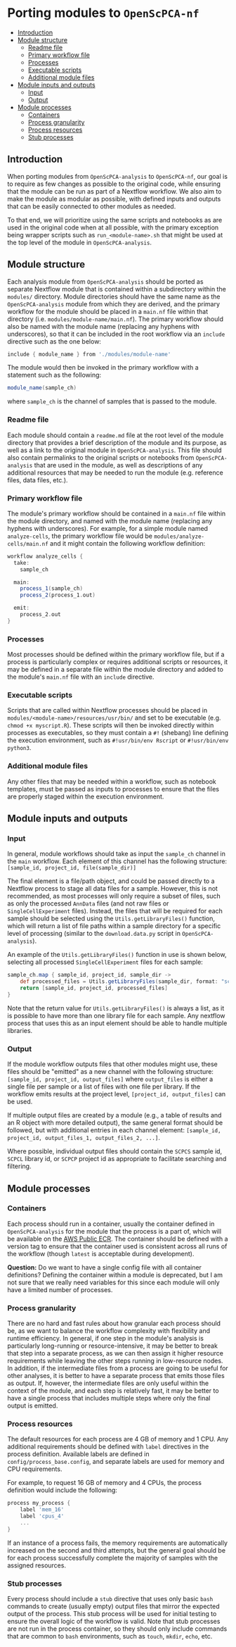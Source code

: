 # Porting modules to `OpenScPCA-nf`

- [Introduction](#introduction)
- [Module structure](#module-structure)
  - [Readme file](#readme-file)
  - [Primary workflow file](#primary-workflow-file)
  - [Processes](#processes)
  - [Executable scripts](#executable-scripts)
  - [Additional module files](#additional-module-files)
- [Module inputs and outputs](#module-inputs-and-outputs)
  - [Input](#input)
  - [Output](#output)
- [Module processes](#module-processes)
  - [Containers](#containers)
  - [Process granularity](#process-granularity)
  - [Process resources](#process-resources)
  - [Stub processes](#stub-processes)

## Introduction

When porting modules from `OpenScPCA-analysis` to `OpenScPCA-nf`, our goal is to require as few changes as possible to the original code, while ensuring that the module can be run as part of a Nextflow workflow.
We also aim to make the module as modular as possible, with defined inputs and outputs that can be easily connected to other modules as needed.

To that end, we will prioritize using the same scripts and notebooks as are used in the original code when at all possible, with the primary exception being wrapper scripts such as `run_<module-name>.sh` that might be used at the top level of the module in `OpenScPCA-analysis`.

## Module structure

Each analysis module from `OpenScPCA-analysis` should be ported as separate Nextflow module that is contained within a subdirectory within the `modules/` directory.
Module directories should have the same name as the `OpenScPCA-analysis` module from which they are derived, and the primary workflow for the module should be placed in a `main.nf` file within that directory (i.e. `modules/module-name/main.nf`).
The primary workflow should also be named with the module name (replacing any hyphens with underscores), so that it can be included in the root workflow via an `include` directive such as the one below:

```groovy
include { module_name } from './modules/module-name'
```

The module would then be invoked in the primary workflow with a statement such as the following:

```groovy
module_name(sample_ch)
```

where `sample_ch` is the channel of samples that is passed to the module.

### Readme file

Each module should contain a `readme.md` file at the root level of the module directory that provides a brief description of the module and its purpose, as well as a link to the original module in `OpenScPCA-analysis`.
This file should also contain permalinks to the original scripts or notebooks from `OpenScPCA-analysis` that are used in the module, as well as descriptions of any additional resources that may be needed to run the module (e.g. reference files, data files, etc.).


### Primary workflow file

The module's primary workflow should be contained in a `main.nf` file within the module directory, and named with the module name (replacing any hyphens with underscores).
For example, for a simple module named `analyze-cells`, the primary workflow file would be `modules/analyze-cells/main.nf` and it might contain the following workflow definition:

```groovy
workflow analyze_cells {
  take:
    sample_ch

  main:
    process_1(sample_ch)
    process_2(process_1.out)

  emit:
    process_2.out
}
```

### Processes

Most processes should be defined within the primary workflow file, but if a process is particularly complex or requires additional scripts or resources, it may be defined in a separate file within the module directory and added to the module's `main.nf` file with an `include` directive.

### Executable scripts

Scripts that are called within Nextflow processes should be placed in `modules/<module-name>/resources/usr/bin/` and set to be executable (e.g. `chmod +x myscript.R`).
These scripts will then be invoked directly within processes as executables, so they must contain a `#!` (shebang) line defining the execution environment, such as `#!usr/bin/env Rscript` or `#!usr/bin/env python3`.

### Additional module files

Any other files that may be needed within a workflow, such as notebook templates, must be passed as inputs to processes to ensure that the files are properly staged within the execution environment.

## Module inputs and outputs

### Input

In general, module workflows should take as input the `sample_ch` channel in the `main` workflow.
Each element of this channel has the following structure: `[sample_id, project_id, file(sample_dir)]`

The final element is a file/path object, and could be passed directly to a Nextflow process to stage all data files for a sample.
However, this is not recommended, as most processes will only require a subset of files, such as only the processed `AnnData` files (and not raw files or `SingleCellExperiment` files).
Instead, the files that will be required for each sample should be selected using the `Utils.getLibraryFiles()` function, which will return a list of file paths within a sample directory for a specific level of processing (similar to the `download.data.py` script in `OpenScPCA-analysis`).

An example of the `Utils.getLibraryFiles()` function in use is shown below, selecting all processed `SingleCellExperiment` files for each sample:

```groovy
sample_ch.map { sample_id, project_id, sample_dir ->
    def processed_files = Utils.getLibraryFiles(sample_dir, format: "sce", process_level: "processed")
    return [sample_id, project_id, processed_files]
}
```

Note that the return value for `Utils.getLibraryFiles()` is always a list, as it is possible to have more than one library file for each sample.
Any nextflow process that uses this as an input element should be able to handle multiple libraries.


### Output

If the module workflow outputs files that other modules might use, these files should be "emitted" as a new channel with the following structure: `[sample_id, project_id, output_files]` where `output_files` is either a single file per sample or a list of files with one file per library.
If the workflow emits results at the project level, `[project_id, output_files]` can be used.

If multiple output files are created by a module (e.g., a table of results and an R object with more detailed output), the same general format should be followed, but with additional entries in each channel element: `[sample_id, project_id, output_files_1, output_files_2, ...]`.

Where possible, individual output files should contain the `SCPCS` sample id, `SCPCL` library id, or `SCPCP` project id as appropriate to facilitate searching and filtering.

## Module processes

### Containers

Each process should run in a container, usually the container defined in `OpenScPCA-analysis` for the module that the process is a part of, which will be available on the [AWS Public ECR](https://gallery.ecr.aws/openscpca/).
The container should be defined with a version tag to ensure that the container used is consistent across all runs of the workflow (though `latest` is acceptable during development).

**Question:** Do we want to have a single config file with all container definitions? Defining the container within a module is deprecated, but I am not sure that we really need variables for this since each module will only have a limited number of processes.

### Process granularity

There are no hard and fast rules about how granular each process should be, as we want to balance the workflow complexity with flexibility and runtime efficiency.
In general, if one step in the module's analysis is particularly long-running or resource-intensive, it may be better to break that step into a separate process, as we can then assign it higher resource requirements while leaving the other steps running in low-resource nodes.
In addition, if the intermediate files from a process are going to be useful for other analyses, it is better to have a separate process that emits those files as output.
If, however, the intermediate files are only useful within the context of the module, and each step is relatively fast, it may be better to have a single process that includes multiple steps where only the final output is emitted.

### Process resources

The default resources for each process are 4 GB of memory and 1 CPU.
Any additional requirements should be defined with `label` directives in the process definition.
Available labels are defined in `config/process_base.config`, and separate labels are used for memory and CPU requirements.

For example, to request 16 GB of memory and 4 CPUs, the process definition would include the following:

```groovy
process my_process {
    label 'mem_16'
    label 'cpus_4'
    ...
}
```

If an instance of a process fails, the memory requirements are automatically increased on the second and third attempts, but the general goal should be for each process successfully complete the majority of samples with the assigned resources.

### Stub processes

Every process should include a `stub` directive that uses only basic `bash` commands to create (usually empty) output files that mirror the expected output of the process.
This stub process will be used for initial testing to ensure the overall logic of the workflow is valid.
Note that stub processes are not run in the process container, so they should only include commands that are common to `bash` environments, such as `touch`, `mkdir`, `echo`, etc.
